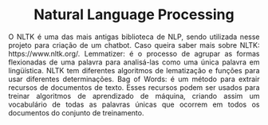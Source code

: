 <h1 align="center"> Natural Language Processing </h1>
<p align="justify"> O NLTK é uma das mais antigas biblioteca de NLP, sendo utilizada nesse projeto para criação de um chatbot. Caso queira saber mais sobre NLTK: https://www.nltk.org/. Lemmatizer: é o processo de agrupar as formas flexionadas de uma palavra para analisá-las como uma única palavra em lingüística. NLTK tem diferentes algoritmos de lematização e funções para usar diferentes determinações. Bag of Words: é um método para extrair recursos de documentos de texto. Esses recursos podem ser usados para treinar algoritmos de aprendizado de máquina, criando assim um vocabulário de todas as palavras únicas que ocorrem em todos os documentos do conjunto de treinamento.</p>

